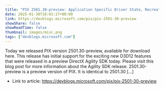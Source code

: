 ```yaml
---
title: "PIX 2501.30-preview: Application Specific Driver State, Recreate At GPUVA and Tight Alignment"
date: 2025-01-30T18:01:27+00:00
link: https://devblogs.microsoft.com/pix/pix-2501-30-preview
showShare: false
showReadTime: false
thumbnail: images/misc.png
tags: ["devblogs.microsoft.com"]
---
```

Today we released PIX version 2501.30-preview, available for download here. This release has initial support for the exciting new D3D12 features that were released in a preview DirectX Agility SDK today. Please visit this blog post for more information about the Agility SDK release. 2501.30-preview is a preview version of PIX. It is identical to 2501.30 […]

- Link to article: https://devblogs.microsoft.com/pix/pix-2501-30-preview